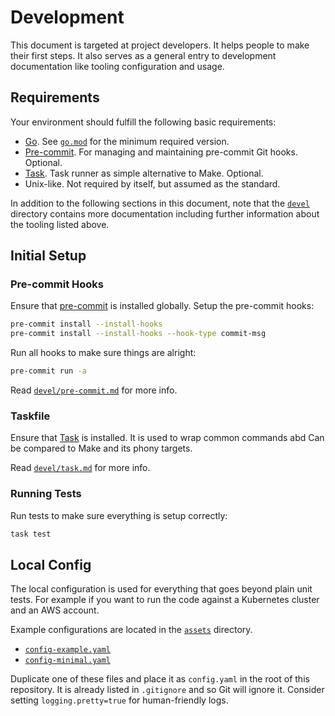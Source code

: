 # Development

This document is targeted at project developers. It helps people to make their
first steps. It also serves as a general entry to development documentation like
tooling configuration and usage.

## Requirements

Your environment should fulfill the following basic requirements:

- [Go](https://go.dev). See [`go.mod`](go.mod) for the minimum required version.
- [Pre-commit](https://pre-commit.com). For managing and maintaining pre-commit
  Git hooks. Optional.
- [Task](https://taskfile.dev). Task runner as simple alternative to Make.
  Optional.
- Unix-like. Not required by itself, but assumed as the standard.

In addition to the following sections in this document, note that the
[`devel`](devel) directory contains more documentation including further
information about the tooling listed above.

## Initial Setup

### Pre-commit Hooks

Ensure that [pre-commit](https://pre-commit.com) is installed globally. Setup
the pre-commit hooks:

```sh
pre-commit install --install-hooks
pre-commit install --install-hooks --hook-type commit-msg
```

Run all hooks to make sure things are alright:

```sh
pre-commit run -a
```

Read [`devel/pre-commit.md`](devel/pre-commit.md) for more info.

### Taskfile

Ensure that [Task](https://taskfile.dev) is installed. It is used to wrap common
commands abd Can be compared to Make and its phony targets.

Read [`devel/task.md`](devel/task.md) for more info.

### Running Tests

Run tests to make sure everything is setup correctly:

```sh
task test
```

## Local Config

The local configuration is used for everything that goes beyond plain unit
tests. For example if you want to run the code against a Kubernetes cluster and
an AWS account.

Example configurations are located in the [`assets`](assets) directory.

- [`config-example.yaml`](assets/config-example.yaml)
- [`config-minimal.yaml`](assets/config-minimal.yaml)

Duplicate one of these files and place it as `config.yaml` in the root of this
repository. It is already listed in `.gitignore` and so Git will ignore it.
Consider setting `logging.pretty=true` for human-friendly logs.
